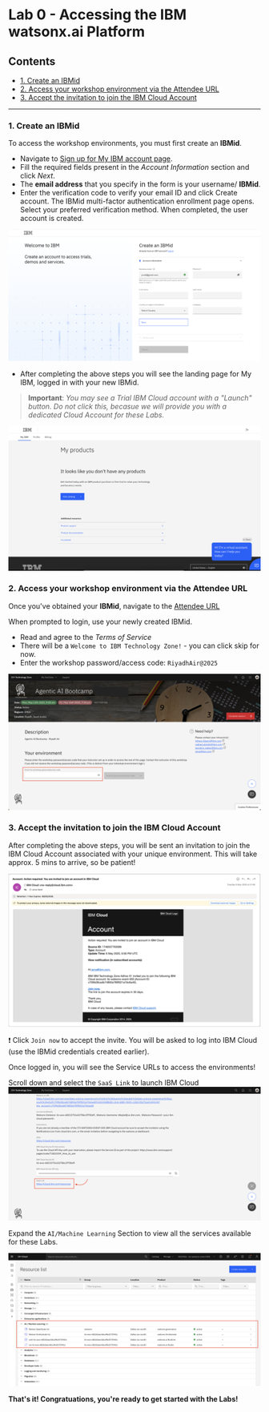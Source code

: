 # Lab 0 - Accessing the IBM watsonx.ai Platform

## Contents
- [1. Create an IBMid](#1-create-an-ibmid)
- [2. Access your workshop environment via the Attendee URL](#2-access-your-workshop-environment-via-the-attendee-url)
- [3. Accept the invitation to join the IBM Cloud Account](#3-accept-the-invitation-to-join-the-ibm-cloud-account)

---

### 1. Create an IBMid
To access the workshop environments, you must first create an **IBMid**.

- Navigate to [Sign up for My IBM account page](https://www.ibm.com/account/reg/us-en/signup?formid=urx-19776).
- Fill the required fields present in the *Account Information* section and click *Next*.
- The **email address** that you specify in the form is your username/ **IBMid**.
- Enter the verification code to verify your email ID and click Create account. The IBMid multi-factor authentication enrollment page opens.
Select your preferred verification method. When completed, the user account is created.

![create-IBMid.png](images/create-IBMid.png)

- After completing the above steps you will see the landing page for My IBM, logged in with your new IBMid.
> **Important**: *You may see a Trial IBM Cloud account with a "Launch" button. Do not click this, becasue we will provide you with a dedicated Cloud Account for these Labs.*

![create-IBMid2.png](images/create-IBMid2.png)

### 2. Access your workshop environment via the Attendee URL
Once you've obtained your **IBMid**, navigate to the [Attendee URL](https://techzone.ibm.com/my/workshops/student/681a3aba796fbe5a44f84c30)

When prompted to login, use your newly created IBMid.

- Read and agree to the *Terms of Service*
- There will be a `Welcome to IBM Technology Zone!` - you can click skip for now.
- Enter the workshop password/access code: `RiyadhAir@2025`

![attendee-url.png](images/attendee-url.png)

### 3. Accept the invitation to join the IBM Cloud Account
After completing the above steps, you will be sent an invitation to join the IBM Cloud Account associated with your unique environment. This will take approx. 5 mins to arrive, so be patient!

![join-cloud-account.png](images/join-cloud-account.png)

❗ Click `Join now` to accept the invite. You will be asked to log into IBM Cloud (use the IBMid credentials created earlier).

Once logged in, you will see the Service URLs to access the environments!

Scroll down and select the `SaaS Link` to launch IBM Cloud
![techzone-final.png](images/techzone-final.png)

Expand the `AI/Machine Learning` Section to view all the services available for these Labs.

![resource-list.png](images/resource-list.png)

**That's it! Congratuations, you're ready to get started with the Labs!**